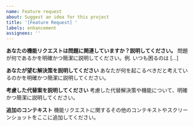```yaml
---
name: Feature request
about: Suggest an idea for this project
title: '[Feature Request] '
labels: enhancement
assignees: ''
---
```


**あなたの機能リクエストは問題に関連していますか？説明してください。**
問題が何であるかを明確かつ簡潔に説明してください。例. いつも困るのは [...]

**あなたが望む解決策を説明してください**
あなたが何を起こるべきだと考えているのかを明確かつ簡潔に説明してください。

**考慮した代替案を説明してください**
考慮した代替解決策や機能について、明確かつ簡潔に説明してください。

**追加のコンテキスト**
機能リクエストに関するその他のコンテキストやスクリーンショットをここに追加してください。
